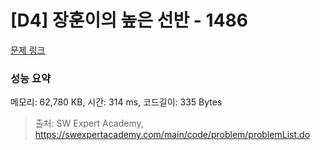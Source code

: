 # [D4] 장훈이의 높은 선반 - 1486 

[문제 링크](https://swexpertacademy.com/main/code/problem/problemDetail.do?contestProbId=AV2b7Yf6ABcBBASw) 

### 성능 요약

메모리: 62,780 KB, 시간: 314 ms, 코드길이: 335 Bytes



> 출처: SW Expert Academy, https://swexpertacademy.com/main/code/problem/problemList.do